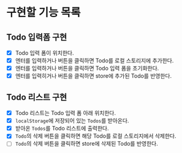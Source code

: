 # 구현할 기능 목록

## Todo 입력폼 구현

- [x] Todo 입력 폼이 위치한다.
- [x] 엔터를 입력하거나 버튼을 클릭하면 Todo를 로컬 스토리지에 추가한다.
- [x] 엔터를 입력하거나 버튼을 클릭하면 Todo 입력 폼을 초기화한다.
- [x] 엔터를 입력히거나 버튼을 클릭하면 store에 추가된 Todo를 반영한다.

## Todo 리스트 구현

- [x] Todo 리스트는 Todo 입력 폼 아래 위치한다.
- [x] `localStorage`에 저장되어 있는 `Todos`를 받아온다.
- [x] 받아온 `Todos`를 Todo 리스트에 출력한다.
- [x] `Todo`의 삭제 버튼을 클릭하면 해당 Todo를 로컬 스토리지에서 삭제한다.
- [ ] `Todo`의 삭제 버튼을 클릭하면 store에 삭제된 Todo를 반영한다.
